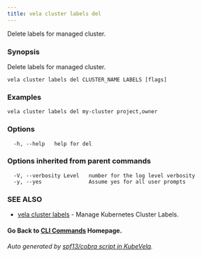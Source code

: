 ```yaml
---
title: vela cluster labels del
---
```


Delete labels for managed cluster.

### Synopsis

Delete labels for managed cluster.

```
vela cluster labels del CLUSTER_NAME LABELS [flags]
```

### Examples

```
vela cluster labels del my-cluster project,owner
```

### Options

```
  -h, --help   help for del
```

### Options inherited from parent commands

```
  -V, --verbosity Level   number for the log level verbosity
  -y, --yes               Assume yes for all user prompts
```

### SEE ALSO

* [vela cluster labels](vela_cluster_labels.md)	 - Manage Kubernetes Cluster Labels.

#### Go Back to [CLI Commands](vela.md) Homepage.


###### Auto generated by [spf13/cobra script in KubeVela](https://github.com/kubevela/kubevela/tree/master/hack/docgen).
